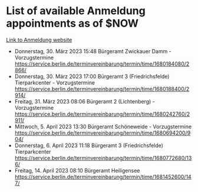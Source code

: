 # List of available Anmeldung appointments as of $NOW
[Link to Anmeldung website](https://service.berlin.de/terminvereinbarung/termin/tag.php?termin=1&anliegen[]=120686&dienstleisterlist=122210,122217,327316,122219,327312,122227,327314,122231,327346,122243,327348,122254,122252,329742,122260,329745,122262,329748,122271,327278,122273,327274,122277,327276,330436,122280,327294,122282,327290,122284,327292,122291,327270,122285,327266,122286,327264,122296,327268,150230,329760,122297,327286,122294,327284,122312,329763,122314,329775,122304,327330,122311,327334,122309,327332,317869,122281,327352,122279,329772,122283,122276,327324,122274,327326,122267,329766,122246,327318,122251,327320,122257,327322,122208,327298,122226,327300&herkunft=http%3A%2F%2Fservice.berlin.de%2Fdienstleistung%2F120686%2F)
- Donnerstag, 30. März 2023 15:48 Bürgeramt Zwickauer Damm - Vorzugstermine https://service.berlin.de/terminvereinbarung/termin/time/1680184080/2866/
- Donnerstag, 30. März 2023 17:00 Bürgeramt 3 (Friedrichsfelde) Tierparkcenter - Vorzugstermine https://service.berlin.de/terminvereinbarung/termin/time/1680188400/2914/
- Freitag, 31. März 2023 08:06 Bürgeramt 2 (Lichtenberg) - Vorzugstermine https://service.berlin.de/terminvereinbarung/termin/time/1680242760/2911/
- Mittwoch, 5. April 2023 13:30 Bürgeramt Schöneweide - Vorzugstermine https://service.berlin.de/terminvereinbarung/termin/time/1680694200/904/
- Donnerstag, 6. April 2023 11:18 Bürgeramt 3 (Friedrichsfelde) Tierparkcenter https://service.berlin.de/terminvereinbarung/termin/time/1680772680/136/
- Freitag, 14. April 2023 08:10 Bürgeramt Heiligensee https://service.berlin.de/terminvereinbarung/termin/time/1681452600/147/
